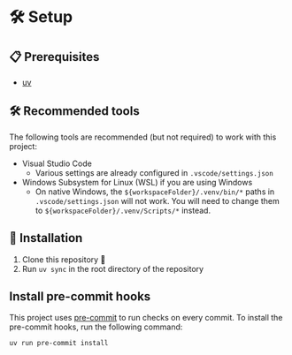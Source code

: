 
# 🛠️ Setup

## 📋 Prerequisites

- [uv](https://docs.astral.sh/uv/)

## 🛠️ Recommended tools

The following tools are recommended (but not required) to work with this project:

- Visual Studio Code
  - Various settings are already configured in `.vscode/settings.json`
- Windows Subsystem for Linux (WSL) if you are using Windows
  - On native Windows, the `${workspaceFolder}/.venv/bin/*` paths in `.vscode/settings.json` will not work. You will need to change them to `${workspaceFolder}/.venv/Scripts/*` instead.

## 🚀 Installation

1. Clone this repository 🔄
2. Run `uv sync` in the root directory of the repository

## Install pre-commit hooks

This project uses [pre-commit](https://pre-commit.com) to run checks on every commit. To install the pre-commit hooks, run the following command:

```bash
uv run pre-commit install
```

